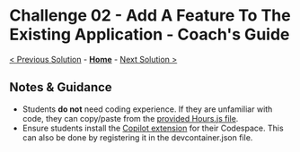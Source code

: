 # Challenge 02 - Add A Feature To The Existing Application - Coach's Guide 

[< Previous Solution](./Solution-01.md) - **[Home](./README.md)** - [Next Solution >](./Solution-03.md)

## Notes & Guidance

- Students **do not** need coding experience. If they are unfamiliar with code, they can copy/paste from the [provided Hours.js file](../Student/resources/Hours.js).
- Ensure students install the [Copilot extension](https://marketplace.visualstudio.com/items?itemName=GitHub.copilot) for their Codespace. This can also be done by registering it in the devcontainer.json file.
